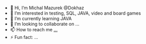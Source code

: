 - 👋 Hi, I’m Michal Mazurek @Dokhaz
- 👀 I’m interested in testing, SQL, JAVA, video and board games
- 🌱 I’m currently learning JAVA
- 💞️ I’m looking to collaborate on ...
- 📫 How to reach me [...](https://www.linkedin.com/in/michal-mazurek-istqb-certified-tester/)
- ⚡ Fun fact: ...

<!---
Dokhaz/Dokhaz is a ✨ special ✨ repository because its `README.md` (this file) appears on your GitHub profile.
You can click the Preview link to take a look at your changes.
--->
